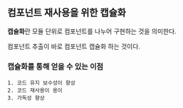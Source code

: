 ## 컴포넌트 재사용을 위한 캡슐화

**캡슐화**란 모듈 단위로 컴포넌트를 나누어 구현하는 것을 의미한다.

컴포넌트 추출이 바로 컴포넌트 캡슐화 하는 것이다.

### 캡슐화를 통해 얻을 수 있는 이점

    1. 코드 유지 보수성이 향상
    2. 코드 재사용이 용이
    3. 가독성 향상
